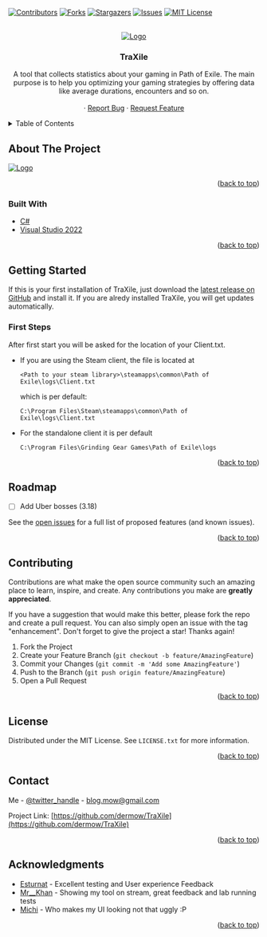 <div id="top"></div>
<!-- PROJECT SHIELDS -->
<!--
*** I'm using markdown "reference style" links for readability.
*** Reference links are enclosed in brackets [ ] instead of parentheses ( ).
*** See the bottom of this document for the declaration of the reference variables
*** for contributors-url, forks-url, etc. This is an optional, concise syntax you may use.
*** https://www.markdownguide.org/basic-syntax/#reference-style-links
-->

[![Contributors][contributors-shield]][contributors-url]
[![Forks][forks-shield]][forks-url]
[![Stargazers][stars-shield]][stars-url]
[![Issues][issues-shield]][issues-url]
[![MIT License][license-shield]][license-url]

<!-- PROJECT LOGO -->
<br />
<div align="center">
  <a href="https://github.com/github_username/repo_name">
    <img src="https://dev.traxile.com/wp-content/uploads/2021/10/traxile-logo.png" alt="Logo">
  </a>

<h3 align="center">TraXile</h3>

  <p align="center">
    A tool that collects statistics about your gaming in Path of Exile. The main purpose is to help you optimizing your
    gaming strategies by offering data like average durations, encounters and so on.
    <br />
    <br />
    ·
    <a href="https://github.com/detmow/TraXile/issues">Report Bug</a>
    ·
    <a href="https://github.com/dermow/TraXile/issues">Request Feature</a>
  </p>
</div>



<!-- TABLE OF CONTENTS -->
<details>
  <summary>Table of Contents</summary>
  <ol>
    <li>
      <a href="#about-the-project">About The Project</a>
      <ul>
        <li><a href="#built-with">Built With</a></li>
      </ul>
    </li>
    <li>
      <a href="#getting-started">Getting Started</a>
    </li>
    <li><a href="#usage">Usage</a></li>
    <li><a href="#roadmap">Roadmap</a></li>
    <li><a href="#contributing">Contributing</a></li>
    <li><a href="#license">License</a></li>
    <li><a href="#contact">Contact</a></li>
    <li><a href="#acknowledgments">Acknowledgments</a></li>
  </ol>
</details>



<!-- ABOUT THE PROJECT -->
## About The Project

 <a href="https://github.com/github_username/repo_name">
    <img src="https://traxile.com/wp-content/uploads/2021/10/screen_3.png" alt="Logo">
  </a>

<p align="right">(<a href="#top">back to top</a>)</p>

### Built With

* [C#](https://docs.microsoft.com/de-de/dotnet/csharp/)
* [Visual Studio 2022](https://visualstudio.microsoft.com/de/vs/)

<p align="right">(<a href="#top">back to top</a>)</p>

<!-- GETTING STARTED -->
## Getting Started

If this is your first installation of TraXile, just download the [latest release on GitHub](https://github.com/dermow/TraXile/releases) and install it. If you are alredy installed TraXile, you will get updates automatically.

### First Steps

After first start you will be asked for the location of your Client.txt. 

* If you are using the Steam client, the file is located at
  ```
  <Path to your steam library>\steamapps\common\Path of Exile\logs\Client.txt
  ```
  which is per default:
  ```
  C:\Program Files\Steam\steamapps\common\Path of Exile\logs\Client.txt
  ```
  
* For the standalone client it is per default
  ```
  C:\Program Files\Grinding Gear Games\Path of Exile\logs
  ```
  
<p align="right">(<a href="#top">back to top</a>)</p>


<!-- ROADMAP -->
## Roadmap

- [ ] Add Uber bosses (3.18)


See the [open issues](https://github.com/dermow/TraXile/issues) for a full list of proposed features (and known issues).

<p align="right">(<a href="#top">back to top</a>)</p>



<!-- CONTRIBUTING -->
## Contributing

Contributions are what make the open source community such an amazing place to learn, inspire, and create. Any contributions you make are **greatly appreciated**.

If you have a suggestion that would make this better, please fork the repo and create a pull request. You can also simply open an issue with the tag "enhancement".
Don't forget to give the project a star! Thanks again!

1. Fork the Project
2. Create your Feature Branch (`git checkout -b feature/AmazingFeature`)
3. Commit your Changes (`git commit -m 'Add some AmazingFeature'`)
4. Push to the Branch (`git push origin feature/AmazingFeature`)
5. Open a Pull Request

<p align="right">(<a href="#top">back to top</a>)</p>



<!-- LICENSE -->
## License

Distributed under the MIT License. See `LICENSE.txt` for more information.

<p align="right">(<a href="#top">back to top</a>)</p>



<!-- CONTACT -->
## Contact

Me - [@twitter_handle](https://twitter.com/der_mow) - blog.mow@gmail.com

Project Link: [https://github.com/dermow/TraXile](https://github.com/dermow/TraXile)

<p align="right">(<a href="#top">back to top</a>)</p>



<!-- ACKNOWLEDGMENTS -->
## Acknowledgments

* [Esturnat](https://de.pathofexile.com/account/view-profile/Esturnat2) - Excellent testing and User experience Feedback
* [Mr__Khan](https://www.twitch.tv/mr__khan?lang=de) - Showing my tool on stream, great feedback and lab running tests
* [Michi]() - Who makes my UI looking not that uggly :P

<p align="right">(<a href="#top">back to top</a>)</p>



<!-- MARKDOWN LINKS & IMAGES -->
<!-- https://www.markdownguide.org/basic-syntax/#reference-style-links -->
[contributors-shield]: https://img.shields.io/github/contributors/dermow/TraXIle.svg?style=for-the-badge
[contributors-url]: https://github.com/dermow/TraXile/graphs/contributors
[forks-shield]: https://img.shields.io/github/forks/dermow/TraXile.svg?style=for-the-badge
[forks-url]: https://github.com/dermow/TraXile/network/members
[stars-shield]: https://img.shields.io/github/stars/dermow/TraXile.svg?style=for-the-badge
[stars-url]: https://github.com/dermow/TraXile/stargazers
[issues-shield]: https://img.shields.io/github/issues/dermow/TraXile.svg?style=for-the-badge
[issues-url]: https://github.com/dermow/TraXile/issues
[license-shield]: https://img.shields.io/github/license/dermow/TraXile.svg?style=for-the-badge
[license-url]: https://github.com/dermow/TraXile/blob/master/LICENSE.txt
[linkedin-shield]: https://img.shields.io/badge/-LinkedIn-black.svg?style=for-the-badge&logo=linkedin&colorB=555
[linkedin-url]: https://linkedin.com/in/linkedin_username
[product-screenshot]: images/screenshot.png
